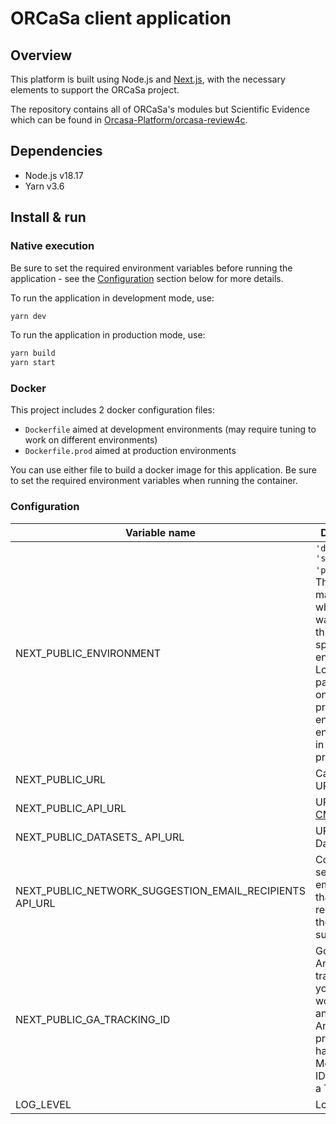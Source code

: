 # ORCaSa client application

## Overview

This platform is built using Node.js and [Next.js](https://nextjs.org/), with the necessary elements to support the
ORCaSa
project.

The repository contains all of ORCaSa's modules but Scientific Evidence which can be found
in [Orcasa-Platform/orcasa-review4c](https://github.com/Orcasa-Platform/orcasa-review4c).

## Dependencies

- Node.js v18.17
- Yarn v3.6

## Install & run

### Native execution

Be sure to set the required environment variables before running the application - see
the [Configuration](#configuration) section below for more details.

To run the application in development mode, use:

```bash
yarn dev
```

To run the application in production mode, use:

```bash
yarn build
yarn start
```

### Docker

This project includes 2 docker configuration files:

- `Dockerfile` aimed at development environments (may require tuning to work on different environments)
- `Dockerfile.prod` aimed at production environments

You can use either file to build a docker image for this application. Be sure to set the required environment variables
when running the container.

### Configuration

| Variable name                                           | Description                                                                                                                                                                                                 |           Default value |
|---------------------------------------------------------|-------------------------------------------------------------------------------------------------------------------------------------------------------------------------------------------------------------|------------------------:|
| NEXT_PUBLIC_ENVIRONMENT                                 | `'develop', 'staging', 'production'`. There are many times where you want to do things on specific environments. Load a third party library only in production, enable search engines only in production... |                 develop |
| NEXT_PUBLIC_URL                                         | Canonical URL                                                                                                                                                                                               |  http://localhost:$PORT |
| NEXT_PUBLIC_API_URL                                     | URL of the [CMS](https://github.com/Orcasa-Platform/orcasa/tree/main/cms) API.                                                                                                                              | http://0.0.0.0:1337/cms |
| NEXT_PUBLIC_DATASETS_ API_URL                           | URL of the Datasets API.                                                                                                                                                                                    |                         |
| NEXT_PUBLIC_NETWORK_SUGGESTION_EMAIL_RECIPIENTS API_URL | Comma-separated emails list that are the recipients of the Network suggestions.                                                                                                                             |                         |
| NEXT_PUBLIC_GA_TRACKING_ID                              | Google Analytics tracking ID. If you're working with an Google Analytics 4 property, you have a Measurement ID instead of a Tracking ID.                                                                    |                         |
| LOG_LEVEL                                               | Logger level                                                                                                                                                                                                |                   debug |
